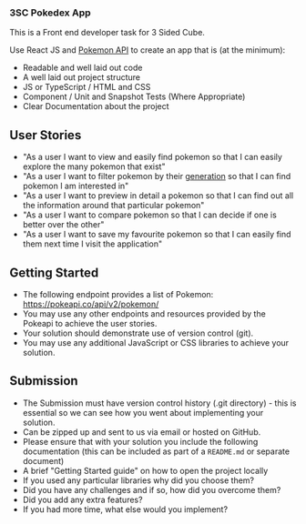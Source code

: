 ### 3SC Pokedex App

This is a Front end developer task for 3 Sided Cube.

Use React JS and [Pokemon API](https://pokeapi.co) to create an app that is (at the minimum):

* Readable and well laid out code
* A well laid out project structure
* JS or TypeScript / HTML and CSS
* Component / Unit and Snapshot Tests (Where Appropriate)
* Clear Documentation about the project

## User Stories
* "As a user I want to view and easily find pokemon so that I can easily explore the many pokemon that exist"
* "As a user I want to filter pokemon by their [generation](https://pokeapi.co/docs/v2#generations) so that I can find pokemon I am interested in"
* "As a user I want to preview in detail a pokemon so that I can find out all the information around that particular pokemon"
* "As a user I want to compare pokemon so that I can decide if one is better over the other"
* "As a user I want to save my favourite pokemon so that I can easily find them next time I visit the application"

## Getting Started
* The following endpoint provides a list of Pokemon: https://pokeapi.co/api/v2/pokemon/
* You may use any other endpoints and resources provided by the Pokeapi to achieve the user stories.
* Your solution should demonstrate use of version control (git).
* You may use any additional JavaScript or CSS libraries to achieve your solution.

## Submission
* The Submission must have version control history (.git directory) - this is essential so we can see how you went about implementing your solution.
* Can be zipped up and sent to us via email or hosted on GitHub.
* Please ensure that with your solution you include the following documentation (this can be included as part of a `README.md` or separate document)
* A brief "Getting Started guide" on how to open the project locally
* If you used any particular libraries why did you choose them?
* Did you have any challenges and if so, how did you overcome them?
* Did you add any extra features?
* If you had more time, what else would you implement?
